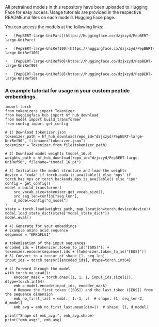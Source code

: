 All pretrained models in this repository have been uploaded to Hugging Face for easy access. Usage tutorials are provided in the respective README.md files on each model’s Hugging Face page.

You can access the models at the following links:

	•	[PepBERT-large-UniParc](https://huggingface.co/dzjxzyd/PepBERT-large-UniParc)
 
 	•	[PepBERT-large-UniRef100](https://huggingface.co/dzjxzyd/PepBERT-large-UniRef100)
  
  	•	[PepBERT-large-UniRef90](https://huggingface.co/dzjxzyd/PepBERT-large-UniRef90)
   
   	•	[PepBERT-large-UniRef50](https://huggingface.co/dzjxzyd/PepBERT-large-UniRef50)

### A example tutorial for usage in your custom peptide embeddings.
```
import torch
from tokenizers import Tokenizer
from huggingface_hub import hf_hub_download
from model import build_transformer
from config import get_config

# 1) Download tokenizer.json
tokenizer_path = hf_hub_download(repo_id="dzjxzyd/PepBERT-large-UniRef50", filename="tokenizer.json")
tokenizer = Tokenizer.from_file(tokenizer_path)

# 2) Download model weights tmodel_16.pt
weights_path = hf_hub_download(repo_id="dzjxzyd/PepBERT-large-UniRef50", filename="tmodel_16.pt")

# 3) Initialize the model structure and load the weights
device = "cuda" if torch.cuda.is_available() else "mps" if torch.has_mps or torch.backends.mps.is_available() else "cpu"
config = get_config()
model = build_transformer(
    src_vocab_size=tokenizer.get_vocab_size(),
    src_seq_len=config["seq_len"],
    d_model=config["d_model"]
)
state = torch.load(weights_path, map_location=torch.device(device))
model.load_state_dict(state["model_state_dict"])
model.eval()

# 4) Generate for your embeddings 
# Example amino acid sequence
sequence = "KRKGFLGI"

# tokenization of the input sequences
encoded_ids = [tokenizer.token_to_id("[SOS]")] + tokenizer.encode(sequence).ids + [tokenizer.token_to_id("[EOS]")]
# 3) Convert to a tensor of shape [1, seq_len]
input_ids = torch.tensor([encoded_ids], dtype=torch.int64)

# 4) Forward through the model
with torch.no_grad():
    encoder_mask = torch.ones((1, 1, 1, input_ids.size(1)), dtype=torch.int64)
    emb = model.encode(input_ids, encoder_mask)
    # Remove the first token ([SOS]) and the last token ([EOS]) from the sequence dimension
    emb_no_first_last = emb[:, 1:-1, :]  # shape: [1, seq_len-2, d_model]
    emb_avg = emb_no_first_last.mean(dim=1)  # shape: [1, d_model]
    
print("Shape of emb_avg:", emb_avg.shape)
print("emb_avg:", emb_avg)
```
